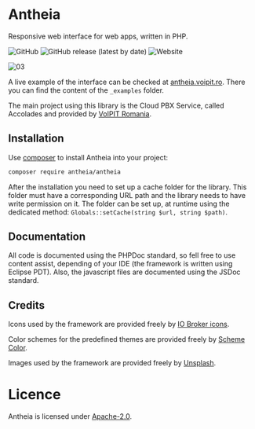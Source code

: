 # Antheia
Responsive web interface for web apps, written in PHP.

![GitHub](https://img.shields.io/github/license/cosminstaicu/antheia)
![GitHub release (latest by date)](https://img.shields.io/github/v/release/cosminstaicu/antheia?display_name=tag)
![Website](https://img.shields.io/website?down_message=Offline&up_message=Online&url=https%3A%2F%2Fantheia.voipit.ro)

![03](https://user-images.githubusercontent.com/25685804/196055946-53d4f73d-f524-465d-adee-c9c762bb61a1.png)

A live example of the interface can be checked at [antheia.voipit.ro](https://antheia.voipit.ro). There you can find the content of the `_examples` folder.

The main project using this library is the Cloud PBX Service, called Accolades and provided by [VoIPIT Romania](https://www.voipit.ro).

## Installation

Use [composer](https://getcomposer.org) to install Antheia into your project:

```sh
composer require antheia/antheia
```

After the installation you need to set up a cache folder for the library. This folder must have a corresponding URL path and the library needs to have write permission on it. The folder can be set up, at runtime using the dedicated method: `Globals::setCache(string $url, string $path)`.

## Documentation

All code is documented using the PHPDoc standard, so fell free to use content assist, depending of your IDE (the framework is written using Eclipse PDT). Also, the javascript files are documented using the JSDoc standard.

## Credits

Icons used by the framework are provided freely by [IO Broker icons](https://github.com/ioBroker/ioBroker.icons-fatcow-hosting).

Color schemes for the predefined themes are provided freely by [Scheme Color](https://www.schemecolor.com).

Images used by the framework are provided freely by [Unsplash](https://unsplash.com).

# Licence

Antheia is licensed under [Apache-2.0](https://github.com/cosminstaicu/antheia/blob/master/LICENSE).
